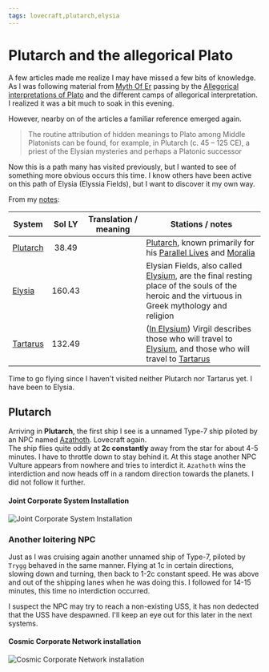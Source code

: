 ```yaml
---
tags: lovecraft,plutarch,elysia
---
```


# Plutarch and the allegorical Plato
A few articles made me realize I may have missed a few bits of knowledge. 
As I was following material from [Myth Of Er](https://en.wikipedia.org/wiki/Myth_of_Er) passing by the [Allegorical interpretations of Plato](https://en.wikipedia.org/wiki/Allegorical_interpretations_of_Plato) and the different camps of allegorical interpretation.
I realized it was a bit much to soak in this evening.  

However, nearby on of the articles a familiar reference emerged again. 
> The routine attribution of hidden meanings to Plato among Middle Platonists can be found, for example, in Plutarch (c. 45 – 125 CE), a priest of the Elysian mysteries and perhaps a Platonic successor  

Now this is a path many has visited previously, but I wanted to see of something more obvious occurs this time. I know others have been active on this path of Elysia (Elyssia Fields), but I want to discover it my own way.

From my [notes](./notes/Plato-Plutarch-Elysia):  

System | Sol LY | Translation / meaning | Stations / notes
---    | :---:  | --                   | ---
[Plutarch](https://eddb.io/system/15640)  | 38.49 | | [Plutarch](https://en.wikipedia.org/wiki/Plutarch), known primarily for his [Parallel Lives](https://en.wikipedia.org/wiki/Parallel_Lives) and [Moralia](https://en.wikipedia.org/wiki/Moralia)
[Elysia](https://eddb.io/system/4539) | 160.43 | | Elysian Fields, also called [Elysium](https://en.wikipedia.org/wiki/Elysium), are the final resting place of the souls of the heroic and the virtuous in Greek mythology and religion
[Tartarus](https://eddb.io/system/17469) | 132.49 | | ([In Elysium](https://en.wikipedia.org/wiki/Elysium)) Virgil describes those who will travel to [Elysium](https://en.wikipedia.org/wiki/Elysium), and those who will travel to [Tartarus](https://en.wikipedia.org/wiki/Tartarus)

Time to go flying since I haven't visited neither Plutarch nor Tartarus yet. I have been to Elysia.  

## Plutarch
Arriving in **Plutarch**, the first ship I see is a unnamed Type-7 ship piloted by an NPC named [Azathoth](https://en.wikipedia.org/wiki/Azathoth). Lovecraft again.  
The ship flies quite oddly at **2c constantly** away from the star for about 4-5 minutes. I have to throttle down to stay behind it. At this stage another NPC Vulture appears from nowhere and tries to interdict it. `Azathoth` wins the interdiction and now heads off in a random direction towards the planets. I did not follow it further.  

#### Joint Corporate System Installation  
![Joint Corporate System Installation](https://i.imgur.com/62FSeaB.png)

### Another loitering NPC
Just as I was cruising again another unnamed ship of Type-7, piloted by `Trygg` behaved in the same manner. Flying at 1c in certain directions, slowing down and turning, then back to 1-2c constant speed. He was above and out of the shipping lanes when he was doing this. 
I followed for 14-15 minutes, this time no interdiction occurred.  

I suspect the NPC may try to reach a non-existing USS, it has non dedected that the USS have despawned. I'll keep an eye out for this later in the next systems.  

#### Cosmic Corporate Network installation
![Cosmic Corporate Network installation](https://i.imgur.com/nrJXh63.png)  
